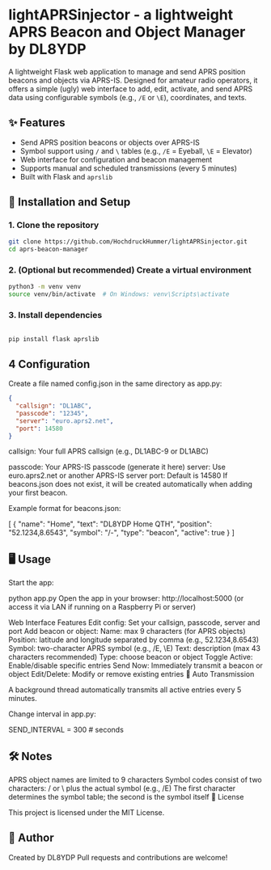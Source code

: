 # lightAPRSinjector - a lightweight APRS Beacon and Object Manager by DL8YDP

A lightweight Flask web application to manage and send APRS position beacons and objects via APRS-IS. Designed for amateur radio operators, it offers a simple (ugly) web interface to add, edit, activate, and send APRS data using configurable symbols (e.g., `/E` or `\E`), coordinates, and texts.

## ✨ Features

- Send APRS position beacons or objects over APRS-IS  
- Symbol support using `/` and `\` tables (e.g., `/E` = Eyeball, `\E` = Elevator)  
- Web interface for configuration and beacon management  
- Supports manual and scheduled transmissions (every 5 minutes)  
- Built with Flask and `aprslib`  

## 🚀 Installation and Setup


### 1. Clone the repository
```bash
git clone https://github.com/HochdruckHummer/lightAPRSinjector.git
cd aprs-beacon-manager
```
### 2. (Optional but recommended) Create a virtual environment
```bash
python3 -m venv venv
source venv/bin/activate  # On Windows: venv\Scripts\activate
```
### 3. Install dependencies
```bash

pip install flask aprslib
```


## 4 Configuration
Create a file named config.json in the same directory as app.py:


```json
{
  "callsign": "DL1ABC",
  "passcode": "12345",
  "server": "euro.aprs2.net",
  "port": 14580
}
```

callsign: Your full APRS callsign (e.g., DL1ABC-9 or DL1ABC)

passcode: Your APRS-IS passcode (generate it here)
server: Use euro.aprs2.net or another APRS-IS server
port: Default is 14580
If beacons.json does not exist, it will be created automatically when adding your first beacon.

Example format for beacons.json:

[
  {
    "name": "Home",
    "text": "DL8YDP Home QTH",
    "position": "52.1234,8.6543",
    "symbol": "/-",
    "type": "beacon",
    "active": true
  }
]

## 🖥️ Usage

Start the app:

python app.py
Open the app in your browser:
http://localhost:5000 (or access it via LAN if running on a Raspberry Pi or server)

Web Interface Features
Edit config: Set your callsign, passcode, server and port
Add beacon or object:
Name: max 9 characters (for APRS objects)
Position: latitude and longitude separated by comma (e.g., 52.1234,8.6543)
Symbol: two-character APRS symbol (e.g., /E, \E)
Text: description (max 43 characters recommended)
Type: choose beacon or object
Toggle Active: Enable/disable specific entries
Send Now: Immediately transmit a beacon or object
Edit/Delete: Modify or remove existing entries
🔁 Auto Transmission

A background thread automatically transmits all active entries every 5 minutes.

Change interval in app.py:

SEND_INTERVAL = 300  # seconds
## 🛠️ Notes

APRS object names are limited to 9 characters
Symbol codes consist of two characters: / or \ plus the actual symbol (e.g., /E)
The first character determines the symbol table; the second is the symbol itself
📜 License

This project is licensed under the MIT License.

## 📡 Author

Created by DL8YDP
Pull requests and contributions are welcome!
